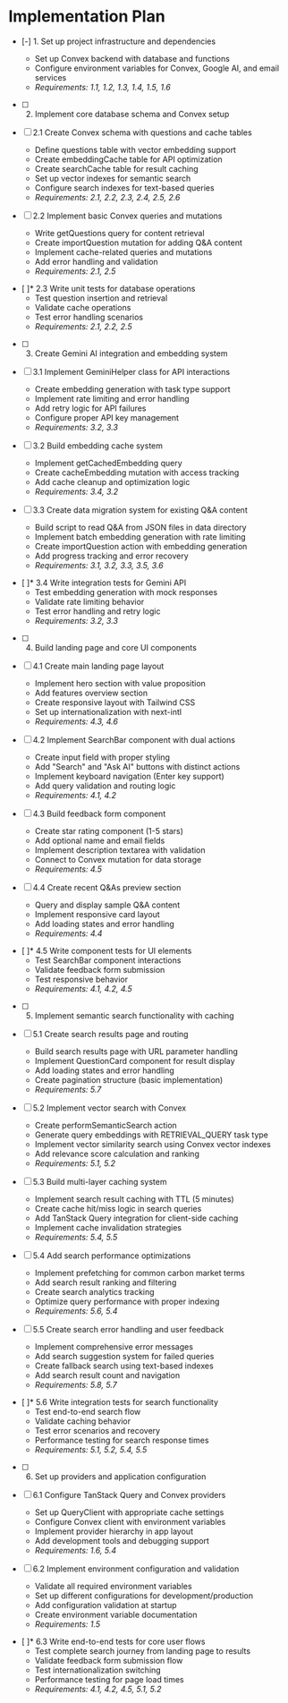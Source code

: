 # Implementation Plan

- [-] 1. Set up project infrastructure and dependencies



  - Set up Convex backend with database and functions
  - Configure environment variables for Convex, Google AI, and email services
  - _Requirements: 1.1, 1.2, 1.3, 1.4, 1.5, 1.6_

- [ ] 2. Implement core database schema and Convex setup
- [ ] 2.1 Create Convex schema with questions and cache tables
  - Define questions table with vector embedding support
  - Create embeddingCache table for API optimization
  - Create searchCache table for result caching
  - Set up vector indexes for semantic search
  - Configure search indexes for text-based queries
  - _Requirements: 2.1, 2.2, 2.3, 2.4, 2.5, 2.6_

- [ ] 2.2 Implement basic Convex queries and mutations
  - Write getQuestions query for content retrieval
  - Create importQuestion mutation for adding Q&A content
  - Implement cache-related queries and mutations
  - Add error handling and validation
  - _Requirements: 2.1, 2.5_

- [ ]* 2.3 Write unit tests for database operations
  - Test question insertion and retrieval
  - Validate cache operations
  - Test error handling scenarios
  - _Requirements: 2.1, 2.2, 2.5_

- [ ] 3. Create Gemini AI integration and embedding system
- [ ] 3.1 Implement GeminiHelper class for API interactions
  - Create embedding generation with task type support
  - Implement rate limiting and error handling
  - Add retry logic for API failures
  - Configure proper API key management
  - _Requirements: 3.2, 3.3_

- [ ] 3.2 Build embedding cache system
  - Implement getCachedEmbedding query
  - Create cacheEmbedding mutation with access tracking
  - Add cache cleanup and optimization logic
  - _Requirements: 3.4, 3.2_

- [ ] 3.3 Create data migration system for existing Q&A content
  - Build script to read Q&A from JSON files in data directory
  - Implement batch embedding generation with rate limiting
  - Create importQuestion action with embedding generation
  - Add progress tracking and error recovery
  - _Requirements: 3.1, 3.2, 3.3, 3.5, 3.6_

- [ ]* 3.4 Write integration tests for Gemini API
  - Test embedding generation with mock responses
  - Validate rate limiting behavior
  - Test error handling and retry logic
  - _Requirements: 3.2, 3.3_

- [ ] 4. Build landing page and core UI components
- [ ] 4.1 Create main landing page layout
  - Implement hero section with value proposition
  - Add features overview section
  - Create responsive layout with Tailwind CSS
  - Set up internationalization with next-intl
  - _Requirements: 4.3, 4.6_

- [ ] 4.2 Implement SearchBar component with dual actions
  - Create input field with proper styling
  - Add "Search" and "Ask AI" buttons with distinct actions
  - Implement keyboard navigation (Enter key support)
  - Add query validation and routing logic
  - _Requirements: 4.1, 4.2_

- [ ] 4.3 Build feedback form component
  - Create star rating component (1-5 stars)
  - Add optional name and email fields
  - Implement description textarea with validation
  - Connect to Convex mutation for data storage
  - _Requirements: 4.5_

- [ ] 4.4 Create recent Q&As preview section
  - Query and display sample Q&A content
  - Implement responsive card layout
  - Add loading states and error handling
  - _Requirements: 4.4_

- [ ]* 4.5 Write component tests for UI elements
  - Test SearchBar component interactions
  - Validate feedback form submission
  - Test responsive behavior
  - _Requirements: 4.1, 4.2, 4.5_

- [ ] 5. Implement semantic search functionality with caching
- [ ] 5.1 Create search results page and routing
  - Build search results page with URL parameter handling
  - Implement QuestionCard component for result display
  - Add loading states and error handling
  - Create pagination structure (basic implementation)
  - _Requirements: 5.7_

- [ ] 5.2 Implement vector search with Convex
  - Create performSemanticSearch action
  - Generate query embeddings with RETRIEVAL_QUERY task type
  - Implement vector similarity search using Convex vector indexes
  - Add relevance score calculation and ranking
  - _Requirements: 5.1, 5.2_

- [ ] 5.3 Build multi-layer caching system
  - Implement search result caching with TTL (5 minutes)
  - Create cache hit/miss logic in search queries
  - Add TanStack Query integration for client-side caching
  - Implement cache invalidation strategies
  - _Requirements: 5.4, 5.5_

- [ ] 5.4 Add search performance optimizations
  - Implement prefetching for common carbon market terms
  - Add search result ranking and filtering
  - Create search analytics tracking
  - Optimize query performance with proper indexing
  - _Requirements: 5.6, 5.4_

- [ ] 5.5 Create search error handling and user feedback
  - Implement comprehensive error messages
  - Add search suggestion system for failed queries
  - Create fallback search using text-based indexes
  - Add search result count and navigation
  - _Requirements: 5.8, 5.7_

- [ ]* 5.6 Write integration tests for search functionality
  - Test end-to-end search flow
  - Validate caching behavior
  - Test error scenarios and recovery
  - Performance testing for search response times
  - _Requirements: 5.1, 5.2, 5.4, 5.5_

- [ ] 6. Set up providers and application configuration
- [ ] 6.1 Configure TanStack Query and Convex providers
  - Set up QueryClient with appropriate cache settings
  - Configure Convex client with environment variables
  - Implement provider hierarchy in app layout
  - Add development tools and debugging support
  - _Requirements: 1.6, 5.4_

- [ ] 6.2 Implement environment configuration and validation
  - Validate all required environment variables
  - Set up different configurations for development/production
  - Add configuration validation at startup
  - Create environment variable documentation
  - _Requirements: 1.5_

- [ ]* 6.3 Write end-to-end tests for core user flows
  - Test complete search journey from landing page to results
  - Validate feedback form submission flow
  - Test internationalization switching
  - Performance testing for page load times
  - _Requirements: 4.1, 4.2, 4.5, 5.1, 5.2_